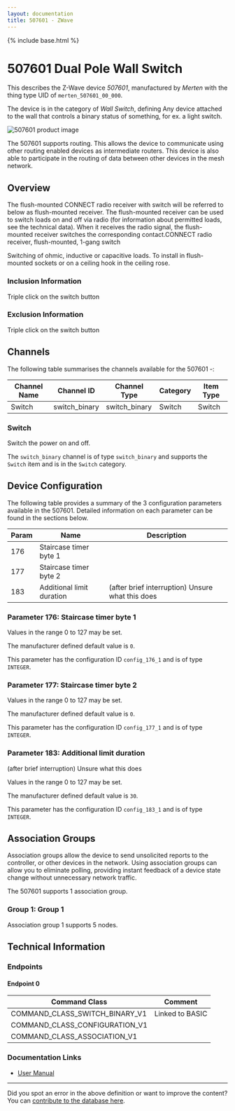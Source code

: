 ```yaml
---
layout: documentation
title: 507601 - ZWave
---
```


{% include base.html %}

# 507601 Dual Pole Wall Switch
This describes the Z-Wave device *507601*, manufactured by *Merten* with the thing type UID of ```merten_507601_00_000```.

The device is in the category of *Wall Switch*, defining Any device attached to the wall that controls a binary status of something, for ex. a light switch.

![507601 product image](https://opensmarthouse.org/zwavedatabase/399/image/)


The 507601 supports routing. This allows the device to communicate using other routing enabled devices as intermediate routers.  This device is also able to participate in the routing of data between other devices in the mesh network.

## Overview

The flush-mounted CONNECT radio receiver with switch will be referred to below as flush-mounted receiver. The flush-mounted receiver can be used to switch loads on and off via radio (for information about permitted loads, see the technical data). When it receives the radio signal, the flush-mounted receiver switches the corresponding contact.CONNECT radio receiver, flush-mounted, 1-gang switch  
  
Switching of ohmic, inductive or capacitive loads. To install in flush-mounted sockets or on a ceiling hook in the ceiling rose.

### Inclusion Information

Triple click on the switch button

### Exclusion Information

Triple click on the switch button

## Channels

The following table summarises the channels available for the 507601 -:

| Channel Name | Channel ID | Channel Type | Category | Item Type |
|--------------|------------|--------------|----------|-----------|
| Switch | switch_binary | switch_binary | Switch | Switch | 

### Switch
Switch the power on and off.

The ```switch_binary``` channel is of type ```switch_binary``` and supports the ```Switch``` item and is in the ```Switch``` category.



## Device Configuration

The following table provides a summary of the 3 configuration parameters available in the 507601.
Detailed information on each parameter can be found in the sections below.

| Param | Name  | Description |
|-------|-------|-------------|
| 176 | Staircase  timer byte 1 |  |
| 177 | Staircase  timer byte 2 |  |
| 183 | Additional limit duration  | (after brief interruption) Unsure what this does |

### Parameter 176: Staircase  timer byte 1



Values in the range 0 to 127 may be set.

The manufacturer defined default value is ```0```.

This parameter has the configuration ID ```config_176_1``` and is of type ```INTEGER```.


### Parameter 177: Staircase  timer byte 2



Values in the range 0 to 127 may be set.

The manufacturer defined default value is ```0```.

This parameter has the configuration ID ```config_177_1``` and is of type ```INTEGER```.


### Parameter 183: Additional limit duration 

(after brief interruption) Unsure what this does

Values in the range 0 to 127 may be set.

The manufacturer defined default value is ```30```.

This parameter has the configuration ID ```config_183_1``` and is of type ```INTEGER```.


## Association Groups

Association groups allow the device to send unsolicited reports to the controller, or other devices in the network. Using association groups can allow you to eliminate polling, providing instant feedback of a device state change without unnecessary network traffic.

The 507601 supports 1 association group.

### Group 1: Group 1


Association group 1 supports 5 nodes.

## Technical Information

### Endpoints

#### Endpoint 0

| Command Class | Comment |
|---------------|---------|
| COMMAND_CLASS_SWITCH_BINARY_V1| Linked to BASIC|
| COMMAND_CLASS_CONFIGURATION_V1| |
| COMMAND_CLASS_ASSOCIATION_V1| |

### Documentation Links

* [User Manual](https://www.opensmarthouse.org/zwavedatabase/399/V5075-581-00-web.pdf)

---

Did you spot an error in the above definition or want to improve the content?
You can [contribute to the database here](https://www.opensmarthouse.org/zwavedatabase/399).
